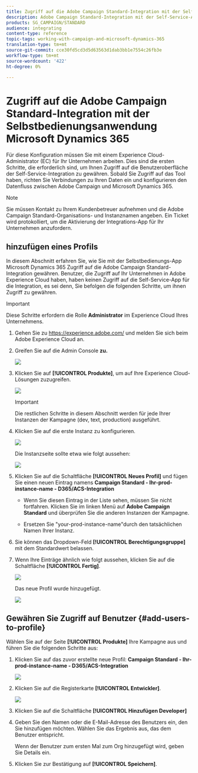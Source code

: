 ```yaml
---
title: Zugriff auf die Adobe Campaign Standard-Integration mit der Self-Service-App Dynamics 365
description: Adobe Campaign Standard-Integration mit der Self-Service-App Dynamics 365
products: SG_CAMPAIGN/STANDARD
audience: integrating
content-type: reference
topic-tags: working-with-campaign-and-microsoft-dynamics-365
translation-type: tm+mt
source-git-commit: cce30fd5cd3d5d63563d1dab3bb1e7554c26fb3e
workflow-type: tm+mt
source-wordcount: '422'
ht-degree: 0%

---
```



# Zugriff auf die Adobe Campaign Standard-Integration mit der Selbstbedienungsanwendung Microsoft Dynamics 365

Für diese Konfiguration müssen Sie mit einem Experience Cloud-Administrator (EC) für Ihr Unternehmen arbeiten. Dies sind die ersten Schritte, die erforderlich sind, um Ihnen Zugriff auf die Benutzeroberfläche der Self-Service-Integration zu gewähren. Sobald Sie Zugriff auf das Tool haben, richten Sie Verbindungen zu Ihren Daten ein und konfigurieren den Datenfluss zwischen Adobe Campaign und Microsoft Dynamics 365.

>[!NOTE]
>
>Sie müssen Kontakt zu Ihrem Kundenbetreuer aufnehmen und die Adobe Campaign Standard-Organisations- und Instanznamen angeben. Ein Ticket wird protokolliert, um die Aktivierung der Integrations-App für Ihr Unternehmen anzufordern.

## hinzufügen eines Profils

In diesem Abschnitt erfahren Sie, wie Sie mit der Selbstbedienungs-App Microsoft Dynamics 365 Zugriff auf die Adobe Campaign Standard-Integration gewähren. Benutzer, die Zugriff auf Ihr Unternehmen in Adobe Experience Cloud haben, haben keinen Zugriff auf die Self-Service-App für die Integration, es sei denn, Sie befolgen die folgenden Schritte, um ihnen Zugriff zu gewähren.

>[!IMPORTANT]
>
> Diese Schritte erfordern die Rolle **Administrator** im Experience Cloud Ihres Unternehmens.


1. Gehen Sie zu https://experience.adobe.com/ und melden Sie sich beim Adobe Experience Cloud an.
1. Greifen Sie auf die Admin Console **zu.**

   ![](assets/d365-to-acs-access-3.png)

1. Klicken Sie auf **[!UICONTROL Produkte]**, um auf Ihre Experience Cloud-Lösungen zuzugreifen.

   ![](assets/d365-to-acs-access-6.png)


   >[!IMPORTANT]
   >
   >Die restlichen Schritte in diesem Abschnitt werden für jede Ihrer Instanzen der Kampagne (dev, text, production) ausgeführt.

1. Klicken Sie auf die erste Instanz zu konfigurieren.

   ![](assets/d365-to-acs-access-6.png)

   Die Instanzseite sollte etwa wie folgt aussehen:

   ![](assets/d365-to-acs-access-8.png)

1. Klicken Sie auf die Schaltfläche **[!UICONTROL Neues Profil]** und fügen Sie einen neuen Eintrag namens **Campaign Standard - Ihr-prod-instance-name - D365/ACS-Integration**

   * Wenn Sie diesen Eintrag in der Liste sehen, müssen Sie nicht fortfahren. Klicken Sie im linken Menü auf **Adobe Campaign Standard** und überprüfen Sie die anderen Instanzen der Kampagne.

   * Ersetzen Sie &quot;your-prod-instance-name&quot;durch den tatsächlichen Namen Ihrer Instanz.

1. Sie können das Dropdown-Feld **[!UICONTROL Berechtigungsgruppe]** mit dem Standardwert belassen.

1. Wenn Ihre Einträge ähnlich wie folgt aussehen, klicken Sie auf die Schaltfläche **[!UICONTROL Fertig]**.

   ![](assets/d365-to-acs-access-14.png)

   Das neue Profil wurde hinzugefügt.

   ![](assets/d365-to-acs-access-15.png)

## Gewähren Sie Zugriff auf Benutzer {#add-users-to-profile}

Wählen Sie auf der Seite **[!UICONTROL Produkte]** Ihre Kampagne aus und führen Sie die folgenden Schritte aus:

1. Klicken Sie auf das zuvor erstellte neue Profil:  **Campaign Standard - Ihr-prod-instance-name - D365/ACS-Integration**

   ![](assets/d365-to-acs-access-15.png)

1. Klicken Sie auf die Registerkarte **[!UICONTROL Entwickler]**.

   ![](assets/d365-to-acs-access-18.png)

1. Klicken Sie auf die Schaltfläche **[!UICONTROL Hinzufügen Developer]**

1. Geben Sie den Namen oder die E-Mail-Adresse des Benutzers ein, den Sie hinzufügen möchten.  Wählen Sie das Ergebnis aus, das dem Benutzer entspricht.

   Wenn der Benutzer zum ersten Mal zum Org hinzugefügt wird, geben Sie Details ein.

1. Klicken Sie zur Bestätigung auf **[!UICONTROL Speichern]**.

